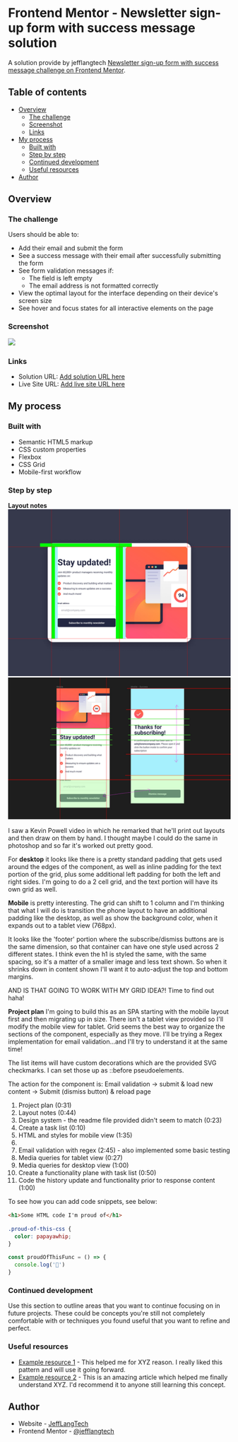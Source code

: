 # Frontend Mentor - Newsletter sign-up form with success message solution

A solution provide by jefflangtech [Newsletter sign-up form with success message challenge on Frontend Mentor](https://www.frontendmentor.io/challenges/newsletter-signup-form-with-success-message-3FC1AZbNrv).

## Table of contents

- [Overview](#overview)
  - [The challenge](#the-challenge)
  - [Screenshot](#screenshot)
  - [Links](#links)
- [My process](#my-process)
  - [Built with](#built-with)
  - [Step by step](#step-by-step)
  - [Continued development](#continued-development)
  - [Useful resources](#useful-resources)
- [Author](#author)

## Overview

### The challenge

Users should be able to:

- Add their email and submit the form
- See a success message with their email after successfully submitting the form
- See form validation messages if:
  - The field is left empty
  - The email address is not formatted correctly
- View the optimal layout for the interface depending on their device's screen size
- See hover and focus states for all interactive elements on the page

### Screenshot

![](./screenshot.jpg)

### Links

- Solution URL: [Add solution URL here](https://your-solution-url.com)
- Live Site URL: [Add live site URL here](https://your-live-site-url.com)

## My process

### Built with

- Semantic HTML5 markup
- CSS custom properties
- Flexbox
- CSS Grid
- Mobile-first workflow

### Step by step

**Layout notes**
![](public/images/layout-notes.jpg)
![](public/images/mobile-layout-notes.jpg)

I saw a Kevin Powell video in which he remarked that he'll print out layouts and then draw on them by hand. I thought maybe I could do the same in photoshop and so far it's worked out pretty good.

For **desktop** it looks like there is a pretty standard padding that gets used around the edges of the component, as well as inline padding for the text portion of the grid, plus some additional left padding for both the left and right sides. I'm going to do a 2 cell grid, and the text portion will have its own grid as well.

**Mobile** is pretty interesting. The grid can shift to 1 column and I'm thinking that what I will do is transition the phone layout to have an additional padding like the desktop, as well as show the background color, when it expands out to a tablet view (768px).

It looks like the 'footer' portion where the subscribe/dismiss buttons are is the same dimension, so that container can have one style used across 2 different states. I think even the h1 is styled the same, with the same spacing, so it's a matter of a smaller image and less text shown. So when it shrinks down in content shown I'll want it to auto-adjust the top and bottom margins.

AND IS THAT GOING TO WORK WITH MY GRID IDEA?! Time to find out haha!

**Project plan**
I'm going to build this as an SPA starting with the mobile layout first and then migrating up in size. There isn't a tablet view provided so I'll modify the mobile view for tablet. Grid seems the best way to organize the sections of the component, especially as they move. I'll be trying a Regex implementation for email validation...and I'll try to understand it at the same time!

The list items will have custom decorations which are the provided SVG checkmarks. I can set those up as ::before pseudoelements.

The action for the component is:
Email validation -> submit & load new content -> Submit (dismiss button) & reload page

1. Project plan (0:31)
2. Layout notes (0:44)
3. Design system - the readme file provided didn't seem to match (0:23)
4. Create a task list (0:10)
5. HTML and styles for mobile view (1:35)
6. 
7. Email validation with regex (2:45) - also implemented some basic testing
8. Media queries for tablet view (0:27)
9. Media queries for desktop view (1:00)
10. Create a functionality plane with task list (0:50)
11. Code the history update and functionality prior to response content (1:00)





To see how you can add code snippets, see below:

```html
<h1>Some HTML code I'm proud of</h1>
```
```css
.proud-of-this-css {
  color: papayawhip;
}
```
```js
const proudOfThisFunc = () => {
  console.log('🎉')
}
```

### Continued development

Use this section to outline areas that you want to continue focusing on in future projects. These could be concepts you're still not completely comfortable with or techniques you found useful that you want to refine and perfect.

### Useful resources

- [Example resource 1](https://www.example.com) - This helped me for XYZ reason. I really liked this pattern and will use it going forward.
- [Example resource 2](https://www.example.com) - This is an amazing article which helped me finally understand XYZ. I'd recommend it to anyone still learning this concept.

## Author

- Website - [JeffLangTech](https://jefflangtech.github.io/)
- Frontend Mentor - [@jefflangtech](https://www.frontendmentor.io/profile/jefflangtech)
